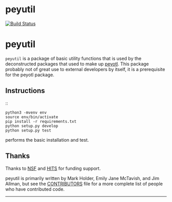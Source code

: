 # peyutil
[![Build Status](https://secure.travis-ci.org/OpenTreeOfLife/peyutil.png)](http://travis-ci.org/OpenTreeOfLife/peyutil)

peyutil
=======


<code>peyutil</code> is a package of basic utility functions that is used by 
the deconstructed packages that used to make up [peyotl](https://github.com/OpenTreeOfLife/peyotl).
This package probably not of great use to external developers by itself, it
is a prerequisite for the peyotl package.

Instructions
------------

::

    python3 -mvenv env
    source env/bin/activate
    pip install -r requirements.txt
    python setup.py develop
    python setup.py test

performs the basic installation and test.

Thanks
------

Thanks to [NSF][3] and [HITS][4] for funding support.

peyutil is primarily written by Mark Holder, Emily Jane McTavish, and Jim Allman,
but see the [CONTRIBUTORS][2] file for a more complete list
of people who have contributed code.



****************

[1]: https://opentreeoflife.github.io/
[2]: https://raw.githubusercontent.com/OpenTreeOfLife/peyutil/master/CONTRIBUTORS.txt
[3]: https://www.nsf.gov
[4]: https://www.h-its.org/english
